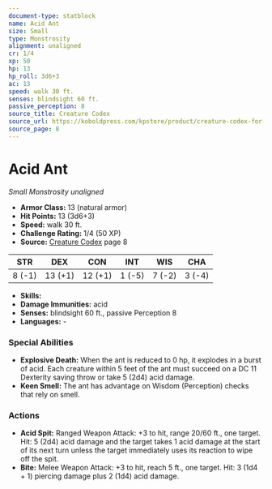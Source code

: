 ```yaml
---
document-type: statblock
name: Acid Ant
size: Small
type: Monstrosity
alignment: unaligned
cr: 1/4
xp: 50
hp: 13
hp_roll: 3d6+3
ac: 13
speed: walk 30 ft.
senses: blindsight 60 ft. 
passive_perception: 8
source_title: Creature Codex
source_url: https://koboldpress.com/kpstore/product/creature-codex-for-5th-edition-dnd
source_page: 8
---
```


# Acid Ant

*Small* *Monstrosity* *unaligned*

- **Armor Class:** 13 (natural armor)
- **Hit Points:** 13 (3d6+3)
- **Speed:** walk 30 ft.
- **Challenge Rating:** 1/4 (50 XP)
- **Source:** [Creature Codex](https://koboldpress.com/kpstore/product/creature-codex-for-5th-edition-dnd) page 8

| STR | DEX | CON | INT | WIS | CHA |
| --- | --- | --- | --- | --- | --- |
| 8 (-1) | 13 (+1) | 12 (+1) | 1 (-5) | 7 (-2) | 3 (-4) |

- **Skills:** 
- **Damage Immunities:** acid
- **Senses:** blindsight 60 ft., passive Perception 8
- **Languages:** -

### Special Abilities

- **Explosive Death:** When the ant is reduced to 0 hp, it explodes in a burst of acid. Each creature within 5 feet of the ant must succeed on a DC 11 Dexterity saving throw or take 5 (2d4) acid damage.
- **Keen Smell:** The ant has advantage on Wisdom (Perception) checks that rely on smell.

### Actions

- **Acid Spit:** Ranged Weapon Attack: +3 to hit, range 20/60 ft., one target. Hit: 5 (2d4) acid damage and the target takes 1 acid damage at the start of its next turn unless the target immediately uses its reaction to wipe off the spit.
- **Bite:** Melee Weapon Attack: +3 to hit, reach 5 ft., one target. Hit: 3 (1d4 + 1) piercing damage plus 2 (1d4) acid damage.
